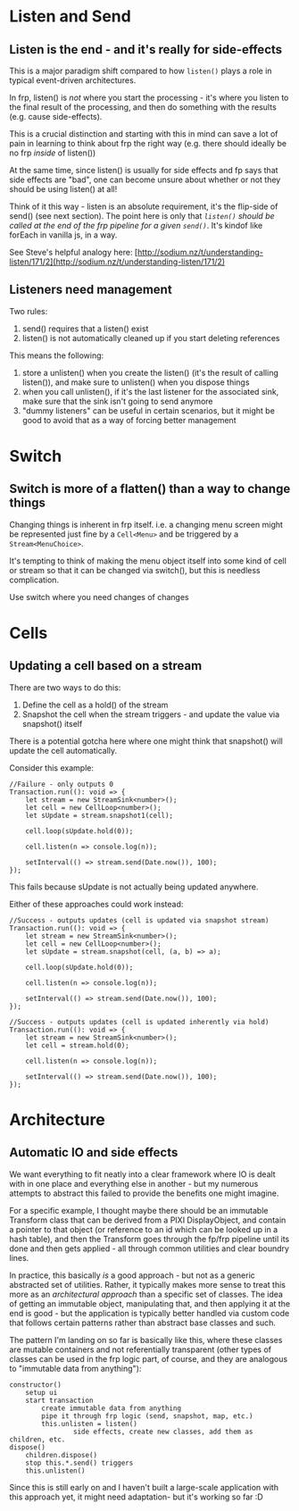 # Listen and Send

## Listen is the end - and it's really for side-effects

This is a major paradigm shift compared to how `listen()` plays a role in typical event-driven architectures.

In frp, listen() is _not_ where you start the processing - it's where you listen to the final result of the processing, and then do something with the results (e.g. cause side-effects).

This is a crucial distinction and starting with this in mind can save a lot of pain in learning to think about frp the right way (e.g. there should ideally be no frp _inside_ of listen())

At the same time, since listen() is usually for side effects and fp says that side effects are "bad", one can become unsure about whether or not they should be using listen() at all!

Think of it this way - listen is an absolute requirement, it's the flip-side of send() (see next section). The point here is only that _`listen()` should be called at the end of the frp pipeline for a given `send()`_. It's kindof like forEach in vanilla js, in a way.

See Steve's helpful analogy here: [http://sodium.nz/t/understanding-listen/171/2](http://sodium.nz/t/understanding-listen/171/2)

## Listeners need management

Two rules:

1. send() requires that a listen() exist
2. listen() is not automatically cleaned up if you start deleting references

This means the following:

1. store a unlisten() when you create the listen() (it's the result of calling listen()), and make sure to unlisten() when you dispose things
2. when you call unlisten(), if it's the last listener for the associated sink, make sure that the sink isn't going to send anymore
3. "dummy listeners" can be useful in certain scenarios, but it might be good to avoid that as a way of forcing better management

# Switch

## Switch is more of a flatten() than a way to change things

Changing things is inherent in frp itself. i.e. a changing menu screen might be represented just fine by a `Cell<Menu>` and be triggered by a `Stream<MenuChoice>`.

It's tempting to think of making the menu object itself into some kind of cell or stream so that it can be changed via switch(), but this is needless complication.

Use switch where you need changes of changes

# Cells

## Updating a cell based on a stream

There are two ways to do this:

1. Define the cell as a hold() of the stream
2. Snapshot the cell when the stream triggers - and update the value via snapshot() itself

There is a potential gotcha here where one might think that snapshot() will update the cell automatically.

Consider this example:

```
//Failure - only outputs 0
Transaction.run((): void => {
    let stream = new StreamSink<number>();
    let cell = new CellLoop<number>();
    let sUpdate = stream.snapshot1(cell);

    cell.loop(sUpdate.hold(0));

    cell.listen(n => console.log(n));

    setInterval(() => stream.send(Date.now()), 100);
});
```

This fails because sUpdate is not actually being updated anywhere.

Either of these approaches could work instead:

```
//Success - outputs updates (cell is updated via snapshot stream)
Transaction.run((): void => {
    let stream = new StreamSink<number>();
    let cell = new CellLoop<number>();
    let sUpdate = stream.snapshot(cell, (a, b) => a);

    cell.loop(sUpdate.hold(0));

    cell.listen(n => console.log(n));

    setInterval(() => stream.send(Date.now()), 100);
});
```

```
//Success - outputs updates (cell is updated inherently via hold)
Transaction.run((): void => {
    let stream = new StreamSink<number>();
    let cell = stream.hold(0);

    cell.listen(n => console.log(n));

    setInterval(() => stream.send(Date.now()), 100);
});
```

# Architecture

## Automatic IO and side effects

We want everything to fit neatly into a clear framework where IO is dealt with in one place and everything else in another - but my numerous attempts to abstract this failed to provide the benefits one might imagine.

For a specific example, I thought maybe there should be an immutable Transform class that can be derived from a PIXI DisplayObject, and contain a pointer to that object (or reference to an id which can be looked up in a hash table), and then the Transform goes through the fp/frp pipeline until its done and then gets applied - all through common utilities and clear boundry lines.

In practice, this basically _is_ a good approach - but not as a generic abstracted set of utilities. Rather, it typically makes more sense to treat this more as an _architectural approach_ than a specific set of classes. The idea of getting an immutable object, manipulating that, and then applying it at the end is good - but the application is typically better handled via custom code that follows certain patterns rather than abstract base classes and such.

The pattern I'm landing on so far is basically like this, where these classes are mutable containers and not referentially transparent (other types of classes can be used in the frp logic part, of course, and they are analogous to "immutable data from anything"):

```
constructor()
    setup ui
    start transaction
        create immutable data from anything
        pipe it through frp logic (send, snapshot, map, etc.)
        this.unlisten = listen()
                side effects, create new classes, add them as children, etc.
dispose()
    children.dispose()
    stop this.*.send() triggers
    this.unlisten()
```

Since this is still early on and I haven't built a large-scale application with this approach yet, it might need adaptation- but it's working so far :D